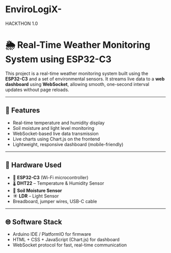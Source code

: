 # EnviroLogiX-
HACKTHON 1.0
# 🌦️ Real-Time Weather Monitoring System using ESP32-C3

This project is a real-time weather monitoring system built using the **ESP32-C3** and a set of environmental sensors. It streams live data to a **web dashboard** using **WebSocket**, allowing smooth, one-second interval updates without page reloads.

---

## 🚀 Features
- Real-time temperature and humidity display
- Soil moisture and light level monitoring
- WebSocket-based live data transmission
- Live charts using Chart.js on the frontend
- Lightweight, responsive dashboard (mobile-friendly)

---

## 🧰 Hardware Used
- 🧠 **ESP32-C3** (Wi-Fi microcontroller)
- 🌡️ **DHT22** – Temperature & Humidity Sensor
- 🌱 **Soil Moisture Sensor**
- ☀️ **LDR** – Light Sensor
- Breadboard, jumper wires, USB-C cable

---

## 🌐 Software Stack
- Arduino IDE / PlatformIO for firmware
- HTML + CSS + JavaScript (Chart.js) for dashboard
- WebSocket protocol for fast, real-time communication



